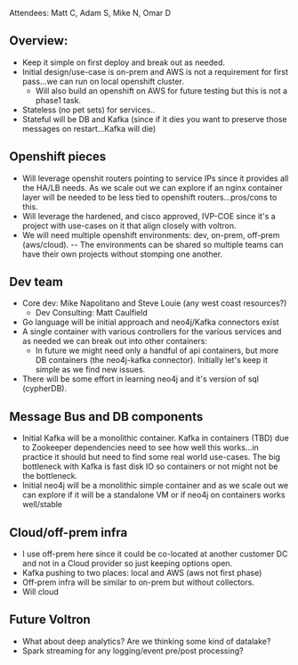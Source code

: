 Attendees: Matt C, Adam S, Mike N, Omar D

## Overview:
- Keep it simple on first deploy and break out as needed.
- Initial design/use-case is on-prem and AWS is not a requirement for first pass...we can run on local openshift cluster.
  - Will also build an openshift on AWS for future testing but this is not a phase1 task.
- Stateless (no pet sets) for services..
- Stateful will be DB and Kafka (since if it dies you want to preserve those messages on restart...Kafka will die)


## Openshift pieces 
- Will leverage openshit routers pointing to service IPs since it provides all the HA/LB needs.  As we scale out we can explore if an nginx container layer will be needed to be less tied to openshift routers...pros/cons to this.
- Will leverage the hardened, and cisco approved, IVP-COE since it's a project with use-cases on it that align closely with voltron.
- We will need multiple openshift environments: dev, on-prem, off-prem (aws/cloud).
  -- The environments can be shared so multiple teams can have their own projects without stomping one another.




## Dev team
- Core dev: Mike Napolitano and Steve Louie (any west coast resources?)
  - Dev Consulting: Matt Caulfield
- Go language will be initial approach and neo4j/Kafka connectors exist
- A single container with various controllers for the various services and as needed we can break out into other containers:
  - In future we might need only a handful of api containers, but more DB containers (the neo4j-kafka connector).  Initially let's keep it simple as we find new issues.
- There will be some effort in learning neo4j and it's version of sql (cypherDB).





## Message Bus and DB components
- Initial Kafka will be a monolithic container. Kafka in containers (TBD) due to Zookeeper dependencies need to see how well this works...in practice it should but need to find some real world use-cases.  The big bottleneck with Kafka is fast disk IO so containers or not might not be the bottleneck.
- Initial neo4j will be a monolithic simple container and as we scale out we can explore if it will be a standalone VM or if neo4j on containers works well/stable 



## Cloud/off-prem infra
- I use off-prem here since it could be co-located at another customer DC and not in a Cloud provider so just keeping options open.
- Kafka pushing to two places: local and AWS (aws not first phase)
- Off-prem infra will be similar to on-prem but without collectors.
- Will cloud 


## Future Voltron
- What about deep analytics?  Are we thinking some kind of datalake?
- Spark streaming for any logging/event pre/post processing?
